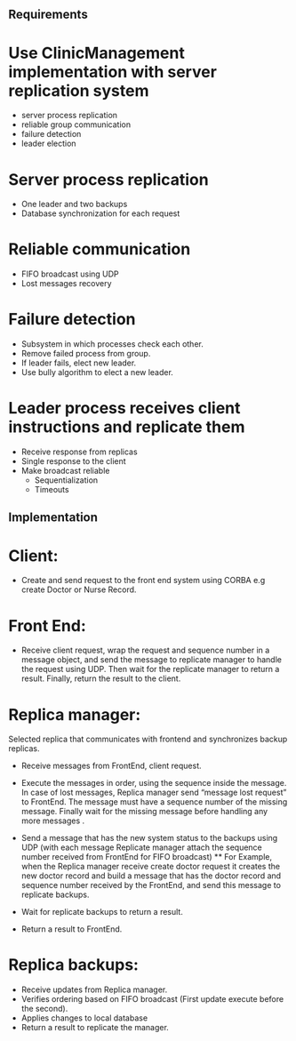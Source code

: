 ## Requirements
 
# Use ClinicManagement implementation with server replication system
  * server process replication
  * reliable group communication
  * failure detection
  * leader election

# Server process replication
* One leader and two backups
* Database synchronization for each request

# Reliable communication
* FIFO broadcast using UDP
* Lost messages recovery
	
#  Failure detection
* Subsystem in which processes check each other.
* Remove failed process from group.
* If leader fails, elect new leader.
* Use bully algorithm to elect a new leader.

# Leader process receives client instructions and replicate them
* Receive response from replicas
* Single response to the client
* Make broadcast reliable
  * Sequentialization
  * Timeouts


## Implementation 
# Client:
* Create and send request to the front end system using CORBA e.g create Doctor or Nurse Record.
# Front End:
* Receive client request, wrap the request and sequence number  in a message object, and send the message to replicate manager to handle the request using UDP. Then wait for the replicate manager to return a result. Finally, return the result to the client.
# Replica manager:
Selected replica that communicates with frontend and synchronizes backup replicas.
* Receive messages from FrontEnd, client request.

* Execute the messages in order, using the sequence inside the message. 
In case of lost messages, Replica manager send “message lost request” to FrontEnd. The message must have a sequence number of the missing message. Finally wait for the missing message before handling any more messages .   

* Send a message that has the new system status to the backups using UDP (with each message Replicate manager attach the     	sequence number received from FrontEnd for FIFO broadcast)
  ** For Example, when the  Replica manager receive create doctor request it creates the new doctor record and build a message that has the doctor record and sequence number received by the FrontEnd, and send this message to replicate backups. 
* Wait for replicate backups to return a result.
* Return a result to FrontEnd.
 
# Replica backups:
* Receive updates from Replica manager.
* Verifies ordering based on FIFO broadcast (First update execute before the second).
* Applies changes to local database
* Return a result to replicate the manager.
